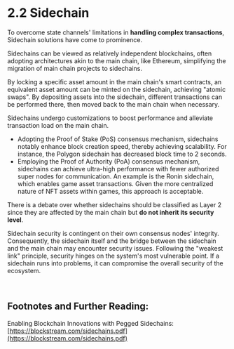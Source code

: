 # 2.2 Sidechain


To overcome state channels' limitations in **handling complex transactions**, Sidechain solutions have come to prominence.

Sidechains can be viewed as relatively independent blockchains, often adopting architectures akin to the main chain, like Ethereum, simplifying the migration of main chain projects to sidechains.

By locking a specific asset amount in the main chain's smart contracts, an equivalent asset amount can be minted on the sidechain, achieving "atomic swaps". By depositing assets into the sidechain, different transactions can be performed there, then moved back to the main chain when necessary.

<MdxImg src="/assets/2.2.1.gif" width="600px" alt="Side Chain.gif" />

Sidechains undergo customizations to boost performance and alleviate transaction load on the main chain.

- Adopting the Proof of Stake (PoS) consensus mechanism, sidechains notably enhance block creation speed, thereby achieving scalability. For instance, the Polygon sidechain has decreased block time to 2 seconds.
- Employing the Proof of Authority (PoA) consensus mechanism, sidechains can achieve ultra-high performance with fewer authorized super nodes for communication. An example is the Ronin sidechain, which enables game asset transactions. Given the more centralized nature of NFT assets within games, this approach is acceptable.

There is a debate over whether sidechains should be classified as Layer 2 since they are affected by the main chain but **do not inherit its security level**.

Sidechain security is contingent on their own consensus nodes' integrity. Consequently, the sidechain itself and the bridge between the sidechain and the main chain may encounter security issues. Following the "weakest link" principle, security hinges on the system's most vulnerable point. If a sidechain runs into problems, it can compromise the overall security of the ecosystem.


&nbsp; 
## Footnotes and Further Reading:

Enabling Blockchain Innovations with Pegged Sidechains: [https://blockstream.com/sidechains.pdf](https://blockstream.com/sidechains.pdf)

<GithubAvatar owner='lxdao-official' repo='myfirstlayer2-frontend' path='mdx/en/2.2-side-chain.md' />

<EditChapter url='https://github.com/lxdao-official/myfirstlayer2-frontend/blob/main/mdx/en/2.2-side-chain.md' />

